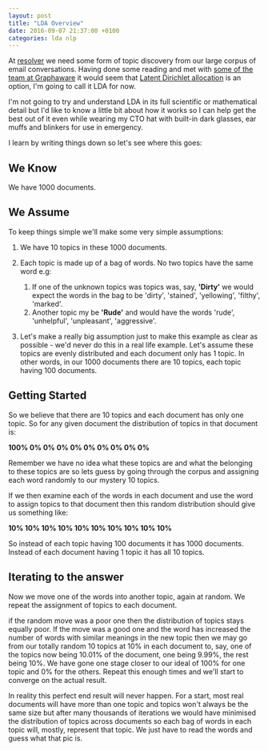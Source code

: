 ```yaml
---
layout: post
title: "LDA Overview"
date: 2016-09-07 21:37:00 +0100
categories: lda nlp
---
```


At [resolver](resolver.co.uk) we need some form of topic discovery from our large corpus of email conversations. Having done some reading and met with [some of the team at Graphaware](http://graphaware.com) it would seem that [Latent Dirichlet allocation](https://en.wikipedia.org/wiki/Latent_Dirichlet_allocation) is an option, I'm going to call it LDA for now.

I'm not going to try and understand LDA in its full scientific or mathematical detail but I'd like to know a little bit about how it works so I can help get the best out of it even while wearing my CTO hat with built-in dark glasses, ear muffs and blinkers for use in emergency. 

I learn by writing things down so let's see where this goes:

## We Know

We have 1000 documents.

## We Assume

To keep things simple we'll make some very simple assumptions:

1. We have 10 topics in these 1000 documents.   
1. Each topic is made up of a bag of words. No two topics have the same word e.g:

    1. If one of the unknown topics was topics was, say, **'Dirty'** we would expect the words in the bag to be 'dirty', 'stained', 'yellowing', 'filthy', 'marked'.
    1. Another topic my be **'Rude'** and would have the words 'rude', 'unhelpful', 'unpleasant', 'aggressive'.

1. Let's make a really big assumption just to make this example as clear as possible - we'd never do this in a real life example. Let's assume these topics are evenly distributed and each document only has 1 topic. In other words, in our 1000 documents there are 10 topics, each topic having 100 documents.

## Getting Started

So we believe that there are 10 topics and each document has only one topic. So for any given document the distribution of topics in that document is:

**100% 0% 0% 0% 0% 0% 0% 0% 0% 0%**

Remember we have no idea what these topics are and what the belonging to these topics are so lets guess by going through the corpus and assigning each word randomly to our mystery 10 topics.

If we then examine each of the words in each document and use the word to assign topics to that document then this random distribution should give us something like:

**10% 10% 10% 10% 10% 10% 10% 10% 10% 10%**

So instead of each topic having 100 documents it has 1000 documents. Instead of each document having 1 topic it has all 10 topics.

## Iterating to the answer

Now we move one of the words into another topic, again at random. We repeat the assignment of topics to each document.

if the random move was a poor one then the distribution of topics stays equally poor. If the move was a good one and the word has increased the number of words with similar meanings in the new topic then we may go from our totally random 10 topics at 10% in each document to, say, one of the topics now being 10.01% of the document, one being 9.99%, the rest being 10%. We have gone one stage closer to our ideal of 100% for one topic and 0% for the others. Repeat this enough times and we'll start to converge on the actual result.

In reality this perfect end result will never happen. For a start, most real documents will have more than one topic and topics won't always be the same size but after many thousands of iterations we would have minimised the distribution of topics across documents so each bag of words in each topic will, mostly, represent that topic. We just have to read the words and guess what that pic is.  







